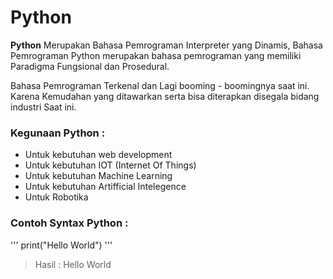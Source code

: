# Python

**Python** Merupakan Bahasa Pemrograman Interpreter yang Dinamis, Bahasa Pemrograman Python merupakan bahasa 
pemrograman yang memiliki Paradigma Fungsional dan Prosedural.

Bahasa Pemrograman Terkenal dan Lagi booming - boomingnya saat ini. Karena Kemudahan yang ditawarkan
serta bisa diterapkan disegala bidang industri Saat ini.

### Kegunaan Python : 

- Untuk kebutuhan web development
- Untuk kebutuhan IOT (Internet Of Things)
- Untuk kebutuhan Machine Learning
- Untuk kebutuhan Artifficial Intelegence
- Untuk Robotika

### Contoh Syntax Python :

'''
print("Hello World")
'''

> Hasil : Hello World
